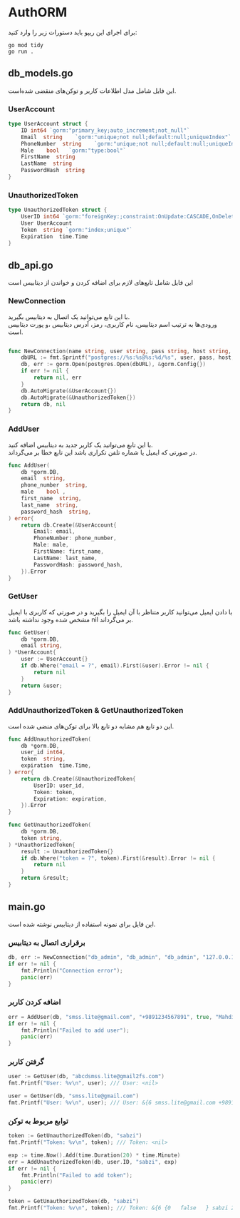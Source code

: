 # AuthORM

برای اجرای این ریپو باید  دستورات زیر را وارد کنید:

```commandline
go mod tidy
go run .
```

## db_models.go
این فایل شامل مدل اطلاعات کاربر و توکن‌های منقضی شده‌است.

### UserAccount
```go
type UserAccount struct {
	ID int64 `gorm:"primary_key;auto_increment;not_null"`
	Email  string    `gorm:"unique;not null;default:null;uniqueIndex"`
	PhoneNumber  string    `gorm:"unique;not null;default:null;uniqueIndex"`
	Male    bool   `gorm:"type:bool"`
	FirstName  string
	LastName  string
	PasswordHash  string
}
```

### UnauthorizedToken
```go
type UnauthorizedToken struct {
	UserID int64 `gorm:"foreignKey:;constraint:OnUpdate:CASCADE,OnDelete:SET NULL;"`
	User UserAccount
	Token  string `gorm:"index;unique"`
	Expiration  time.Time
}
```

## db_api.go
این فایل شامل تابع‌های لازم برای اضافه کردن و خواندن از دیتابیس است

### NewConnection
با این تابع می‌توانید یک اتصال به دیتابیس بگیرید.  
ورودی‌ها به ترتیب اسم دیتابیس، نام کاربری، رمز، آدرس دیتابیس ،و پورت دیتابیس است.  
```go

func NewConnection(name string, user string, pass string, host string, port int) (*gorm.DB, error) {
    dbURL := fmt.Sprintf("postgres://%s:%s@%s:%d/%s", user, pass, host, port, name)
    db, err := gorm.Open(postgres.Open(dbURL), &gorm.Config{})
    if err != nil {
		return nil, err
    }
    db.AutoMigrate(&UserAccount{})
	db.AutoMigrate(&UnauthorizedToken{})
    return db, nil
}
```

### AddUser
با این تابع می‌توانید یک کاربر جدید به دیتابیس اضافه کنید.  
در صورتی که ایمیل  یا شماره تلفن تکراری باشد این تابع خطا بر می‌گرداند.
```go
func AddUser(
	db *gorm.DB,
	email  string,
	phone_number  string,
	male    bool ,
	first_name  string,
	last_name  string,
	password_hash  string,
) error{
	return db.Create(&UserAccount{
		Email: email,
		PhoneNumber: phone_number,
		Male: male,
		FirstName: first_name,
		LastName: last_name,
		PasswordHash: password_hash,
	}).Error
}
```

### GetUser
با دادن ایمیل می‌توانید کاربر متناظر با آن ایمیل را بگیرید و در صورتی که کاربری با ایمیل مشخص شده وجود نداشته باشد nil بر می‌گرداند.

```go
func GetUser(
	db *gorm.DB,
	email string,
) *UserAccount{
	user := UserAccount{}
    if db.Where("email = ?", email).First(&user).Error != nil {
		return nil
    }
	return &user;
}
```

### AddUnauthorizedToken &  GetUnauthorizedToken
این دو تابع هم مشابه دو تابع بالا برای توکن‌های منضی شده است.

```go
func AddUnauthorizedToken(
	db *gorm.DB,
	user_id int64,
	token  string,
	expiration  time.Time,
) error{
	return db.Create(&UnauthorizedToken{
		UserID: user_id,
		Token: token,
		Expiration: expiration,
	}).Error
}

func GetUnauthorizedToken(
	db *gorm.DB,
	token string,
) *UnauthorizedToken{
	result := UnauthorizedToken{}
    if db.Where("token = ?", token).First(&result).Error != nil {
		return nil
    }
	return &result;
}
```

## main.go
این فایل برای نمونه استفاده از دیتابیس نوشته شده است.

### برقراری اتصال به دیتابیس
```go
db, err := NewConnection("db_admin", "db_admin", "db_admin", "127.0.0.1", 5432);
if err != nil {
    fmt.Println("Connection error");
    panic(err)
}
```

### اضافه کردن کاربر
```go
err = AddUser(db, "smss.lite@gmail.com", "+9891234567891", true, "Mahdi", "Shobeiri", "SAG");
if err != nil {
    fmt.Println("Failed to add user");
    panic(err)
}
```

### گرفتن کاربر
```go
user := GetUser(db, "abcdsmss.lite@gmail2fs.com")
fmt.Printf("User: %v\n", user); /// User: <nil>

user = GetUser(db, "smss.lite@gmail.com")
fmt.Printf("User: %v\n", user); /// User: &{6 smss.lite@gmail.com +9891234567891 true Mahdi Shobeiri SAG}
```

### توابع مربوط به توکن
```go
token := GetUnauthorizedToken(db, "sabzi")
fmt.Printf("Token: %v\n", token); /// Token: <nil>

exp := time.Now().Add(time.Duration(20) * time.Minute)
err = AddUnauthorizedToken(db, user.ID, "sabzi", exp)
if err != nil {
    fmt.Println("Failed to add token");
    panic(err)
}

token = GetUnauthorizedToken(db, "sabzi")
fmt.Printf("Token: %v\n", token); /// Token: &{6 {0   false   } sabzi 2022-10-17 21:26:21.514783 +0330 +0330}
```
